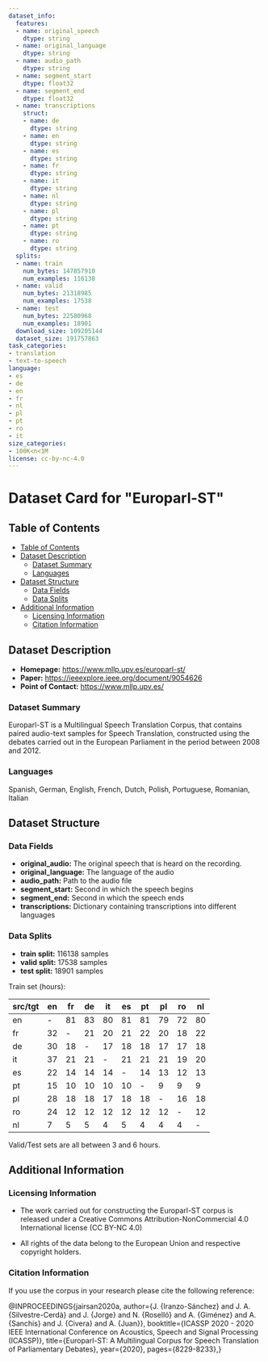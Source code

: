 ```yaml
---
dataset_info:
  features:
  - name: original_speech
    dtype: string
  - name: original_language
    dtype: string
  - name: audio_path
    dtype: string
  - name: segment_start
    dtype: float32
  - name: segment_end
    dtype: float32
  - name: transcriptions
    struct:
    - name: de
      dtype: string
    - name: en
      dtype: string
    - name: es
      dtype: string
    - name: fr
      dtype: string
    - name: it
      dtype: string
    - name: nl
      dtype: string
    - name: pl
      dtype: string
    - name: pt
      dtype: string
    - name: ro
      dtype: string
  splits:
  - name: train
    num_bytes: 147857910
    num_examples: 116138
  - name: valid
    num_bytes: 21318985
    num_examples: 17538
  - name: test
    num_bytes: 22580968
    num_examples: 18901
  download_size: 109205144
  dataset_size: 191757863
task_categories:
- translation
- text-to-speech
language:
- es
- de
- en
- fr
- nl
- pl
- pt
- ro
- it
size_categories:
- 100K<n<1M
license: cc-by-nc-4.0
---
```

# Dataset Card for "Europarl-ST"

## Table of Contents
- [Table of Contents](#table-of-contents)
- [Dataset Description](#dataset-description)
  - [Dataset Summary](#dataset-summary)
  - [Languages](#languages)
- [Dataset Structure](#dataset-structure)
  - [Data Fields](#data-fields)
  - [Data Splits](#data-splits)
- [Additional Information](#additional-information)
  - [Licensing Information](#licensing-information)
  - [Citation Information](#citation-information)

## Dataset Description

- **Homepage:** https://www.mllp.upv.es/europarl-st/
- **Paper:** https://ieeexplore.ieee.org/document/9054626
- **Point of Contact:** https://www.mllp.upv.es/

### Dataset Summary

Europarl-ST is a Multilingual Speech Translation Corpus, that contains paired audio-text samples for Speech Translation, constructed using the debates carried out in the European Parliament in the period between 2008 and 2012.

### Languages

Spanish, German, English, French, Dutch, Polish, Portuguese, Romanian, Italian

## Dataset Structure

### Data Fields

- **original_audio:** The original speech that is heard on the recording. 
- **original_language:** The language of the audio
- **audio_path:** Path to the audio file
- **segment_start:** Second in which the speech begins
- **segment_end:** Second in which the speech ends
- **transcriptions:** Dictionary containing transcriptions into different languages

### Data Splits

- **train split:** 116138 samples
- **valid split:** 17538 samples
- **test split:** 18901 samples

Train set (hours):

| src/tgt | en | fr | de | it | es | pt | pl | ro | nl |
|---------|----|----|----|----|----|----|----|----|----|
| en      | -  | 81 | 83 | 80 | 81 | 81 | 79 | 72 | 80 |
| fr      | 32 | -  | 21 | 20 | 21 | 22 | 20 | 18 | 22 |
| de      | 30 | 18 | -  | 17 | 18 | 18 | 17 | 17 | 18 |
| it      | 37 | 21 | 21 | -  | 21 | 21 | 21 | 19 | 20 |
| es      | 22 | 14 | 14 | 14 | -  | 14 | 13 | 12 | 13 |
| pt      | 15 | 10 | 10 | 10 | 10 | -  | 9  | 9  | 9  |
| pl      | 28 | 18 | 18 | 17 | 18 | 18 | -  | 16 | 18 |
| ro      | 24 | 12 | 12 | 12 | 12 | 12 | 12 | -  | 12 |
| nl      | 7  | 5  | 5  | 4  | 5  | 4  | 4  | 4  | -  |

Valid/Test sets are all between 3 and 6 hours.

## Additional Information

### Licensing Information

* The work carried out for constructing the Europarl-ST corpus is released under a Creative Commons Attribution-NonCommercial 4.0 International license (CC BY-NC 4.0)
       
* All rights of the data belong to the European Union and respective copyright holders.

### Citation Information

If you use the corpus in your research please cite the following reference:

  @INPROCEEDINGS{jairsan2020a,
  author={J. {Iranzo-Sánchez} and J. A. {Silvestre-Cerdà} and J. {Jorge} and N. {Roselló} and A. {Giménez} and A. {Sanchis} and J. {Civera} and A. {Juan}},
  booktitle={ICASSP 2020 - 2020 IEEE International Conference on Acoustics, Speech and Signal Processing (ICASSP)}, 
  title={Europarl-ST: A Multilingual Corpus for Speech Translation of Parliamentary Debates}, 
  year={2020},
  pages={8229-8233},}